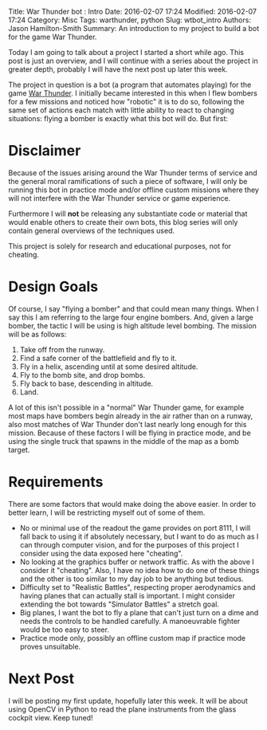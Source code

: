 Title: War Thunder bot : Intro
Date: 2016-02-07 17:24
Modified: 2016-02-07 17:24
Category: Misc
Tags: warthunder, python
Slug: wtbot_intro
Authors: Jason Hamilton-Smith
Summary: An introduction to my project to build a bot for the game War Thunder.

Today I am going to talk about a project I started a short while ago. This post
is just an overview, and I will continue with a series about the project in
greater depth, probably I will have the next post up later this week.

The project in question is a bot (a program that automates playing) for the
game [War Thunder](https://warthunder.com/). I initially became interested in
this when I flew bombers for a few missions and noticed how "robotic" it is to
do so, following the same set of actions each match with little ability to
react to changing situations: flying a bomber is exactly what this bot will do.
But first:


Disclaimer
==========

Because of the issues arising around the War Thunder terms of service and the
general moral ramifications of such a piece of software, I will only be
running this bot in practice mode and/or offline custom missions where they
will not interfere with the War Thunder service or game experience.

Furthermore I will **not** be releasing any substantiate code or material
that would enable others to create their own bots, this blog series will only
contain general overviews of the techniques used.

This project is solely for research and educational purposes, not for cheating.


Design Goals
============

Of course, I say "flying a bomber" and that could mean many things. When I
say this I am referring to the large four engine bombers. And, given a large
bomber, the tactic I will be using is high altitude level bombing. The mission
will be as follows:

1. Take off from the runway.
2. Find a safe corner of the battlefield and fly to it.
3. Fly in a helix, ascending until at some desired altitude.
4. Fly to the bomb site, and drop bombs.
5. Fly back to base, descending in altitude.
6. Land.

A lot of this isn't possible in a "normal" War Thunder game, for example most
maps have bombers begin already in the air rather than on a runway, also most
matches of War Thunder don't last nearly long enough for this mission. Because
of these factors I will be flying in practice mode, and be using the single
truck that spawns in the middle of the map as a bomb target.

Requirements
============

There are some factors that would make doing the above easier. In order to
better learn, I will be restricting myself out of some of them.

* No or minimal use of the readout the game provides on port 8111, I will fall
  back to using it if absolutely necessary, but I want to do as much as I can
  through computer vision, and for the purposes of this project I consider
  using the data exposed here "cheating".
* No looking at the graphics buffer or network traffic. As with the above I
  consider it "cheating". Also, I have no idea how to do one of these things
  and the other is too similar to my day job to be anything but tedious.
* Difficulty set to "Realistic Battles", respecting proper aerodynamics and
  having planes that can actually stall is important. I might consider
  extending the bot towards "Simulator Battles" a stretch goal.
* Big planes, I want the bot to fly a plane that can't just turn on a dime
  and needs the controls to be handled carefully. A manoeuvrable fighter would
  be too easy to steer.
* Practice mode only, possibly an offline custom map if practice mode proves
  unsuitable.


Next Post
=========

I will be posting my first update, hopefully later this week. It will be about
using OpenCV in Python to read the plane instruments from the glass cockpit
view. Keep tuned!
